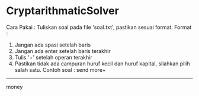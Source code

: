 # CryptarithmaticSolver
Cara Pakai :
Tuliskan soal pada file 'soal.txt', pastikan sesuai format.
Format :
  1. Jangan ada spasi setelah baris
  2. Jangan ada enter setelah baris terakhir
  3. Tulis '+' setelah operan terakhir
  4. Pastikan tidak ada campuran huruf kecil dan huruf kapital, silahkan pilih salah satu.
 Contoh soal :
 send
 more+
 -----
 money
